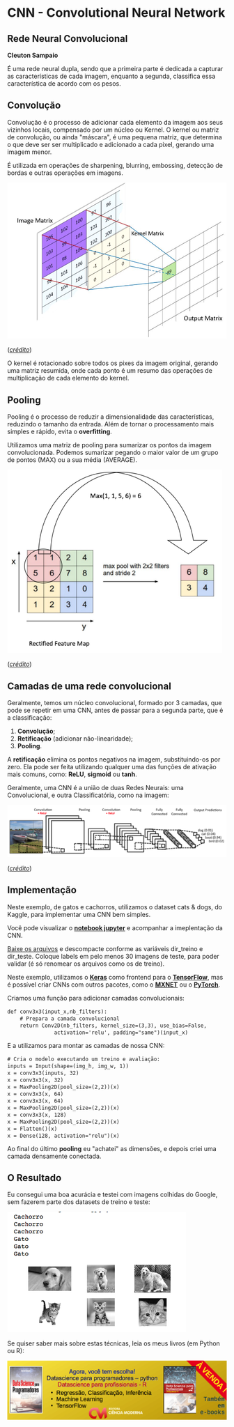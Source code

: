 # CNN - Convolutional Neural Network
## Rede Neural Convolucional
**Cleuton Sampaio**

É uma rede neural dupla, sendo que a primeira parte é dedicada a capturar as características de cada imagem, enquanto a segunda, classifica essa característica de acordo com os pesos.

## Convolução

Convolução é o processo de adicionar cada elemento da imagem aos seus vizinhos locais, compensado por um núcleo ou Kernel. O kernel ou matriz de convolução, ou ainda "máscara", é uma pequena matriz, que determina o que deve ser ser multiplicado e adicionado a cada pixel, gerando uma imagem menor. 

É utilizada em operações de sharpening, blurring, embossing, detecção de bordas e outras operações em imagens.

![](./images/convolucao.jpg)

([*crédito*](http://machinelearninguru.com/computer_vision/basics/convolution/image_convolution_1.html))


O kernel é rotacionado sobre todos os pixes da imagem original, gerando uma matriz resumida, onde cada ponto é um resumo das operações de multiplicação de cada elemento do kernel.

## Pooling

Pooling é o processo de reduzir a dimensionalidade das características, reduzindo o tamanho da entrada. Além de tornar o processamento mais simples e rápido, evita o **overfitting**.

Utilizamos uma matriz de pooling para sumarizar os pontos da imagem convolucionada. Podemos sumarizar pegando o maior valor de um grupo de pontos (MAX) ou a sua média (AVERAGE).

![](./images/pooling.png)

([*crédito*](https://ujjwalkarn.me/2016/08/11/intuitive-explanation-convnets/))

## Camadas de uma rede convolucional

Geralmente, temos um núcleo convolucional, formado por 3 camadas, que pode se repetir em uma CNN, antes de passar para a segunda parte, que é a classificação: 

1. **Convolução**;
2. **Retificação** (adicionar não-linearidade);
3. **Pooling**.

A **retificação** elimina os pontos negativos na imagem, substituindo-os por zero. Ela pode ser feita utilizando qualquer uma das funções de ativação mais comuns, como: **ReLU**, **sigmoid** ou **tanh**.

Geralmente, uma CNN é a união de duas Redes Neurais: uma Convolucional, e outra Classificatória, como na imagem: 

![](./images/cnn_duaspartes.png)

([*crédito*](https://ujjwalkarn.me/2016/08/11/intuitive-explanation-convnets/))

## Implementação

Neste exemplo, de gatos e cachorros, utilizamos o dataset cats & dogs, do Kaggle, para implementar uma CNN bem simples. 

Você pode visualizar o [**notebook jupyter**](./DogsCats.ipynb) e acompanhar a imeplentação da CNN.

[Baixe os arquivos](https://www.kaggle.com/c/dogs-vs-cats) e descompacte conforme as variáveis dir_treino e dir_teste. Coloque labels em pelo menos 30 imagens de teste, para poder validar (é só renomear os arquivos como os de treino).

Neste exemplo, utilizamos o [**Keras**](https://keras.io) como frontend para o [**TensorFlow**](https://www.tensorflow.org), mas é possível criar CNNs com outros pacotes, como o [**MXNET**](https://mxnet.apache.org) ou o [**PyTorch**](https://pytorch.org).

Criamos uma função para adicionar camadas convolucionais: 
```
def conv3x3(input_x,nb_filters):
    # Prepara a camada convolucional
    return Conv2D(nb_filters, kernel_size=(3,3), use_bias=False,
               activation='relu', padding="same")(input_x)
```
E a utilizamos para montar as camadas de nossa CNN: 
```
# Cria o modelo executando um treino e avaliação:
inputs = Input(shape=(img_h, img_w, 1))
x = conv3x3(inputs, 32)
x = conv3x3(x, 32)
x = MaxPooling2D(pool_size=(2,2))(x) 
x = conv3x3(x, 64)
x = conv3x3(x, 64)
x = MaxPooling2D(pool_size=(2,2))(x) 
x = conv3x3(x, 128)
x = MaxPooling2D(pool_size=(2,2))(x) 
x = Flatten()(x)
x = Dense(128, activation="relu")(x)
```
Ao final do último **pooling** eu "achatei" as dimensões, e depois criei uma camada densamente conectada.

## O Resultado

Eu consegui uma boa acurácia e testei com imagens colhidas do Google, sem fazerem parte dos datasets de treino e teste:

![](./images/gatos_cachorros.png)

Se quiser saber mais sobre estas técnicas, leia os meus livros (em Python ou R): 

![](./images/banner_dois_livros.png)